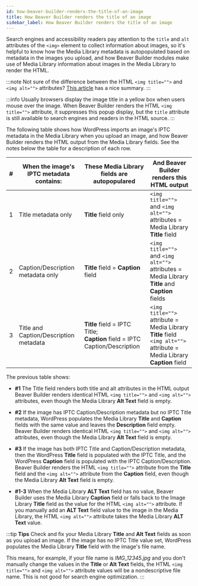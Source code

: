 ```yaml
---
id: how-beaver-builder-renders-the-title-of-an-image
title: How Beaver Builder renders the title of an image
sidebar_label: How Beaver Builder renders the title of an image
---
```


Search engines and accessibility readers pay attention to the `title` and
`alt` attributes of the `<img>` element to collect information about images,
so it's helpful to know how the Media Library metadata is autopopulated based
on metadata in the images you upload,  and how Beaver Builder modules make use
of Media Library information about images in the Media Library to render the
HTML.

:::note
Not sure of the difference between the HTML `<img title="">` and `<img alt="">`
attributes? [This article](https://www.wpromote.com/blog/image-alt-vs-title-using-alt-title-attributes-in-image-tags/) has a nice summary.
:::

:::info
Usually browsers display the image title in a yellow box when users
mouse over the image. When Beaver Builder renders the HTML `<img title="">`
attribute, it suppresses this popup display, but the `title` attribute is
still available to search engines and readers in the HTML source.
:::

The following table shows how WordPress imports an image's IPTC metadata in
the Media Library when you upload an image, and how Beaver Builder renders the
HTML output from the Media Library fields. See the notes below the table for a
description of each row.

\#  |  When the image's IPTC metadata contains: | These Media Library fields are autopopulared | And Beaver Builder renders this HTML output
---|---|---|---  
1  |  Title metadata only  |  **Title** field only  |  `<img title="">` and `<img alt="">` attributes = Media Library **Title** field  
2  |  Caption/Description metadata only  |  **Title** field = **Caption** field  |  `<img title="">` and `<img alt="">` attributes = Media Library **Title** and **Caption** fields  
3  |  Title and Caption/Description metadata  |  **Title** field = IPTC Title;<br/>**Caption** field = IPTC Caption/Description  |  `<img title="">` attribute = Media Library **Title** field<br/>`<img alt="">` attribute = Media Library **Caption** field  

The previous table shows:

  * **#1** The Title field renders both title and alt attributes in the HTML output Beaver Builder renders identical HTML `<img title="">` and `<img alt="">` attributes, even though the Media Library **Alt Text** field is empty.

  * **#2** If the image has IPTC Caption/Description metadata but no IPTC Title metadata, WordPress populates the Media Library **Title** and **Caption** fields with the same value and leaves the **Description** field empty. Beaver Builder renders identical HTML `<img title="">` and `<img alt="">` attributes, even though the Media Library **Alt Text** field is empty.

  * **#3** If the image has both IPTC Title and Caption/Description metadata, then the WordPress **Title** field is populated with the IPTC Title, and the WordPress **Caption** field is populated with the IPTC Caption/Description. Beaver Builder renders the HTML `<img title="">` attribute from the **Title** field and the `<img alt="">` attribute from the **Caption** field, even though the Media Library **Alt Text** field is empty.

  * **#1-3** When the Media Library **ALT Text** field has no value, Beaver Builder uses the Media Library **Caption** field or falls back to the Image Library **Title** field as the value for the HTML `<img alt="">` attribute. If you manually add an **ALT Text** field value to the image in the Media Library, the HTML `<img alt="">` attribute takes the Media Library **ALT Text** value.

:::tip **Tips**
Check and fix your Media Library **Title** and **Alt Text** fields
as soon as you upload an image. If the image has no IPTC Title value set,
WordPress populates the Media Library **Title** field with the image's file
name.

This means, for example, if your file name is *IMG_12345.jpg* and you
don't manually change the values in the **Title** or **Alt Text** fields, the
HTML `<img title="">` and `<img alt="">` attribute values will be a nondescriptive
file name. This is not good for search engine optimization.
:::
